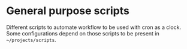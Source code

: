 # General purpose scripts

Different scripts to automate workflow to be used with cron as a clock. Some configurations depend on those scripts to be present in `~/projects/scripts`.
